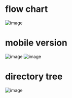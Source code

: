 
# flow chart
![image](https://user-images.githubusercontent.com/72924221/145728021-da50d182-bac5-4c06-9190-7d923890f1f2.png)


# mobile version 
![image](https://user-images.githubusercontent.com/72924221/133014980-f0704bbc-e203-4ad3-94b8-df3b599724c8.png)
![image](https://user-images.githubusercontent.com/72924221/133014984-a08bea97-7d1c-4c6a-87ba-73628a965114.png)


# directory tree
![image](https://user-images.githubusercontent.com/72924221/121056423-78d6f880-c7be-11eb-9d1a-e0dae18aa7b9.png)


